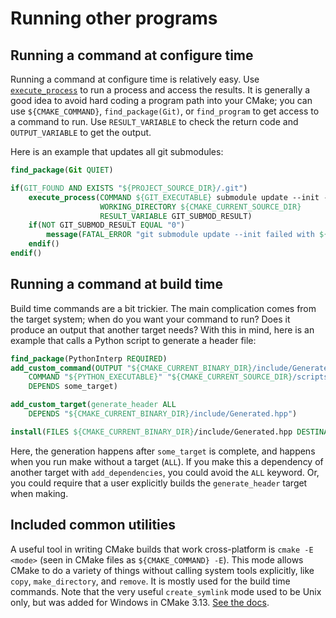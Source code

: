 # Running other programs

## Running a command at configure time

Running a command at configure time is relatively easy. Use [`execute_process`][execute_process] to run a process and access the results. It is generally a good idea to avoid hard coding a program path into your CMake; you can use `${CMAKE_COMMAND}`, `find_package(Git)`, or `find_program` to get access to a command to run. Use `RESULT_VARIABLE` to check the return code and `OUTPUT_VARIABLE` to get the output.

Here is an example that updates all git submodules:

```cmake
find_package(Git QUIET)

if(GIT_FOUND AND EXISTS "${PROJECT_SOURCE_DIR}/.git")
    execute_process(COMMAND ${GIT_EXECUTABLE} submodule update --init --recursive
                    WORKING_DIRECTORY ${CMAKE_CURRENT_SOURCE_DIR}
                    RESULT_VARIABLE GIT_SUBMOD_RESULT)
    if(NOT GIT_SUBMOD_RESULT EQUAL "0")
        message(FATAL_ERROR "git submodule update --init failed with ${GIT_SUBMOD_RESULT}, please checkout submodules")
    endif()
endif()
```

## Running a command at build time

Build time commands are a bit trickier. The main complication comes from the target system; when do you want your command to run? Does it produce an output that another target needs? With this in mind, here is an example that calls a Python script to generate a header file:

```cmake
find_package(PythonInterp REQUIRED)
add_custom_command(OUTPUT "${CMAKE_CURRENT_BINARY_DIR}/include/Generated.hpp"
    COMMAND "${PYTHON_EXECUTABLE}" "${CMAKE_CURRENT_SOURCE_DIR}/scripts/GenerateHeader.py" --argument
    DEPENDS some_target)

add_custom_target(generate_header ALL
    DEPENDS "${CMAKE_CURRENT_BINARY_DIR}/include/Generated.hpp")

install(FILES ${CMAKE_CURRENT_BINARY_DIR}/include/Generated.hpp DESTINATION include)
```

Here, the generation happens after `some_target` is complete, and happens when you run make without a target (`ALL`). If you make this a dependency of another target with `add_dependencies`, you could avoid the `ALL` keyword. Or, you could require that a user explicitly builds the `generate_header` target when making.

## Included common utilities

A useful tool in writing CMake builds that work cross-platform is `cmake -E <mode>` (seen in CMake files as `${CMAKE_COMMAND} -E`). This mode allows CMake to do a variety of things without calling system tools explicitly, like `copy`, `make_directory`, and `remove`. It is mostly used for the build time commands. Note that the very useful `create_symlink` mode used to be Unix only, but was added for Windows in CMake 3.13. [See the docs](https://cmake.org/cmake/help/latest/manual/cmake.1.html#command-line-tool-mode).

[execute_process]: https://cmake.org/cmake/help/latest/command/execute_process.html
